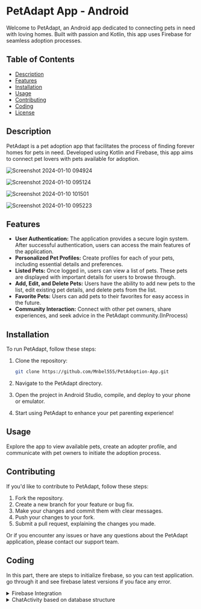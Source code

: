 # PetAdapt App - Android

Welcome to PetAdapt, an Android app dedicated to connecting pets in need with loving homes. Built with passion and Kotlin, this app uses Firebase for seamless adoption processes.

## Table of Contents

- [Description](#description)
- [Features](#features)
- [Installation](#installation)
- [Usage](#usage)
- [Contributing](#contributing)
- [Coding](#coding)
- [License](#license)

## Description

PetAdapt is a pet adoption app that facilitates the process of finding forever homes for pets in need. Developed using Kotlin and Firebase, this app aims to connect pet lovers with pets available for adoption.

![Screenshot 2024-01-10 094924](https://github.com/Mnbel555/PetAdoption-App/assets/125232753/0081def1-6599-4afa-bacf-c75af13f7418)  

![Screenshot 2024-01-10 095124](https://github.com/Mnbel555/PetAdoption-App/assets/125232753/ac7bba8a-a145-4272-a1e2-865dedb6040b)


![Screenshot 2024-01-10 101501](https://github.com/Mnbel555/PetAdoption-App/assets/125232753/6a3b99e2-a11f-49ed-bce1-a5c8ed1b640a)

![Screenshot 2024-01-10 095223](https://github.com/Mnbel555/PetAdoption-App/assets/125232753/b7667f0f-a563-4158-9ead-8dc2a37613fd)

## Features


- **User Authentication:** The application provides a secure login system. After successful authentication, users can access the main features of the application.
- **Personalized Pet Profiles:** Create profiles for each of your pets, including essential details and preferences.
- **Listed Pets:** Once logged in, users can view a list of pets. These pets are displayed with important details for users to browse through.
- **Add, Edit, and Delete Pets:** Users have the ability to add new pets to the list, edit existing pet details, and delete pets from the list.
- **Favorite Pets:** Users can add pets to their favorites for easy access in the future.
- **Community Interaction:** Connect with other pet owners, share experiences, and seek advice in the PetAdapt community.(InProcess)

## Installation

To run PetAdapt, follow these steps:

1. Clone the repository:

   ```bash
   git clone https://github.com/Mnbel555/PetAdoption-App.git

2. Navigate to the PetAdapt directory.
3. Open the project in Android Studio, compile, and deploy to your phone or emulator.
4. Start using PetAdapt to enhance your pet parenting experience!

## Usage

Explore the app to view available pets, create an adopter profile, and communicate with pet owners to initiate the adoption process.

## Contributing

If you'd like to contribute to PetAdapt, follow these steps:

1. Fork the repository.
2. Create a new branch for your feature or bug fix.
3. Make your changes and commit them with clear messages.
4. Push your changes to your fork.
5. Submit a pull request, explaining the changes you made.

 Or if you encounter any issues or have any questions about the PetAdapt application, please contact our support team.  
 
## Coding  

In this part, there are steps to initialize firebase, so you can test application. go through it and see firebase latest versions if you face any error.

<details>
    <summary>Firebase Integration</summary>

PetAdapt leverages Firebase for its backend infrastructure. Follow these steps to integrate Firebase into your project:

1. **Add your `google-services.json` file:**

   Place your Firebase configuration file (`google-services.json`) in the `app` directory of your project.

2. **Update Firebase dependencies in `build.gradle`:**

   Open your app module's `build.gradle` file and add the following Firebase dependencies. Make sure to replace the version numbers with the latest available.

   ```gradle
   // Add these dependencies to your app module build.gradle file, CHECKOUT firebsae latest version too.
    
   dependencies {
       // ... other dependencies
       implementation 'com.google.firebase:firebase-database:23.0.0'
       implementation 'com.google.firebase:firebase-auth:23.0.0'
       implementation 'com.google.firebase:firebase-storage:23.0.0'
       // ... other dependencies
   }

**Sync your project with Gradle:**

After adding the dependencies, sync your project with Gradle to ensure the changes take effect.
Note: Make sure to replace the version numbers (23.0.0) with the latest version available from the Firebase SDK.
Now, your PetAdapt app is ready to utilize Firebase for backend services. This integration enables features like real-time pet updates and user authentication within the app.

</details>

<details>
    <summary>ChatActivity based on database structure</summary>
The default structure in app is for demonstration purpose only, this is more convenient as it handles user chat according to petId, therefore it assigns each pet unique id while the default structure sets up chat on recepient user irrespective of pet. thanks    

## Firebase Data Structure

### Users
- **NnkSuEp3yu2rCHofvy3**
  - *User data fields go here*

### Conversations
- **AxSpkAySWQWPDpGJ6rCHGoOVH723**
  - **messages**
    - **NoGo_c1lHPk-2vDzqhf**
      - **messageId**: "-NoGo_c1lHPk-2vDzqhf"
      - **message**: "helo"
      - **receiverUid**: "AxSpkAySWQWPDpGJ6rCHGoOVH723"
      - **senderUid**: "vDM7N21WzBe1sDWw8KGRZvQR8FX2"
      - **timestamp**: 1705401009298
    - *Additional messages go here*

**Use this**

```kotlin
package ipca.study.petadapt

import android.content.Context
import android.os.Bundle
import androidx.appcompat.app.AppCompatActivity
import androidx.recyclerview.widget.LinearLayoutManager
import com.bumptech.glide.Glide
import com.google.firebase.auth.FirebaseAuth
import com.google.firebase.database.ChildEventListener
import com.google.firebase.database.DataSnapshot
import com.google.firebase.database.DatabaseError
import com.google.firebase.database.DatabaseReference
import com.google.firebase.database.FirebaseDatabase
import com.google.firebase.database.ValueEventListener
import ipca.study.petadapt.databinding.ActivityChatBinding

class ChatActivity : AppCompatActivity() {

    private lateinit var binding: ActivityChatBinding
    private lateinit var adapterChat: AdapterChat
    private lateinit var databaseReference: DatabaseReference
    private lateinit var otherUserId: String
    private lateinit var petId: String
    private lateinit var otherUserName: String
    private lateinit var firebaseAuth: FirebaseAuth
    private lateinit var receiverUsername: String
    private lateinit var receiverImageUrl: String



    override fun onCreate(savedInstanceState: Bundle?) {
        super.onCreate(savedInstanceState)
        binding = ActivityChatBinding.inflate(layoutInflater)
        setContentView(binding.root)

        firebaseAuth = FirebaseAuth.getInstance()
        val chatId = intent.getStringExtra("otherUserId")
        // Retrieve information passed from PetDetailsActivity
        otherUserId = intent.getStringExtra("otherUserId") ?: ""
        otherUserName = intent.getStringExtra("otherUserName") ?: ""
        petId = intent.getStringExtra("petId") ?: ""

        // Check if information is not empty
        if (otherUserId.isNotEmpty() && otherUserName.isNotEmpty()) {
            setupChat()
        } else {
            // Handle the case when information is missing
        }
    }

    private fun setupChat() {
        adapterChat = AdapterChat(this, ArrayList())
        binding.chatRv.layoutManager = LinearLayoutManager(this)
        binding.chatRv.adapter = adapterChat

        // Set up a listener to load and display chat messages
        databaseReference = FirebaseDatabase.getInstance().getReference("conversations")
            .child(petId)
            .child(otherUserId)
            .child("messages")
        // Fetch receiver's details
        val usersReference = FirebaseDatabase.getInstance().getReference("users")
        usersReference.child(otherUserId).addListenerForSingleValueEvent(
            object : ValueEventListener {
                override fun onDataChange(snapshot: DataSnapshot) {
                    if (snapshot.exists()) {
                        val modelUser = snapshot.getValue(Model::class.java)
                        if (modelUser != null) {
                            receiverUsername = modelUser.username ?: ""
                            receiverImageUrl = modelUser.imageUrl ?: ""

                            // Update UI with receiver's details
                            updateUIWithReceiverDetails()
                        }
                    }
                }

                override fun onCancelled(error: DatabaseError) {
                    // Handle error if needed
                }
            })

        databaseReference.addChildEventListener(object : ChildEventListener {
            override fun onChildAdded(snapshot: DataSnapshot, previousChildName: String?) {
                val modelChat = snapshot.getValue(ModelChat::class.java)
                if (modelChat != null) {
                    if (modelChat.senderUid == firebaseAuth.uid && modelChat.receiverUid == otherUserId ||
                        modelChat.senderUid == otherUserId && modelChat.receiverUid == firebaseAuth.uid
                    ) {
                        // Add the chat message to the adapter
                        adapterChat.addMessage(modelChat)
                        binding.chatRv.scrollToPosition(adapterChat.itemCount - 1)
                    }
                }
            }

            override fun onChildChanged(snapshot: DataSnapshot, previousChildName: String?) {
               
            }

            override fun onChildRemoved(snapshot: DataSnapshot) {
              
            }

            override fun onChildMoved(snapshot: DataSnapshot, previousChildName: String?) {
               
            }

            override fun onCancelled(error: DatabaseError) {
                
            }
        })

        // Example: Set up a listener to send messages when the send button is clicked
        binding.sendFab.setOnClickListener {
            sendMessage()
        }
    }

    private fun updateUIWithReceiverDetails() {
        // Set the receiver's username in a TextView
        binding.toolbarTitle.text = receiverUsername

        // Load the receiver's profile picture using an image-loading library (e.g., Glide)
        Glide.with(this).load(receiverImageUrl).into(binding.toolbarProfile)
    }
    private fun sendMessage() {
        // Get the message from the input field
        val messageText = binding.message.text.toString().trim()

        // Check if the message is not empty
        if (messageText.isNotEmpty()) {
            val timestamp = System.currentTimeMillis()

            // Create a ModelChat object without MessageType
            val modelChat = ModelChat(
                messageId = databaseReference.push().key ?: "",
                message = messageText,
                senderUid = firebaseAuth.uid ?: "",
                receiverUid = otherUserId,
                timestamp = timestamp
            )

            // Add the message to Firebase Realtime Database
            databaseReference.child(modelChat.messageId).setValue(modelChat)

            // Clear the input field after sending the message
            binding.message.text.clear()
        }
    }

}
```



</details>
